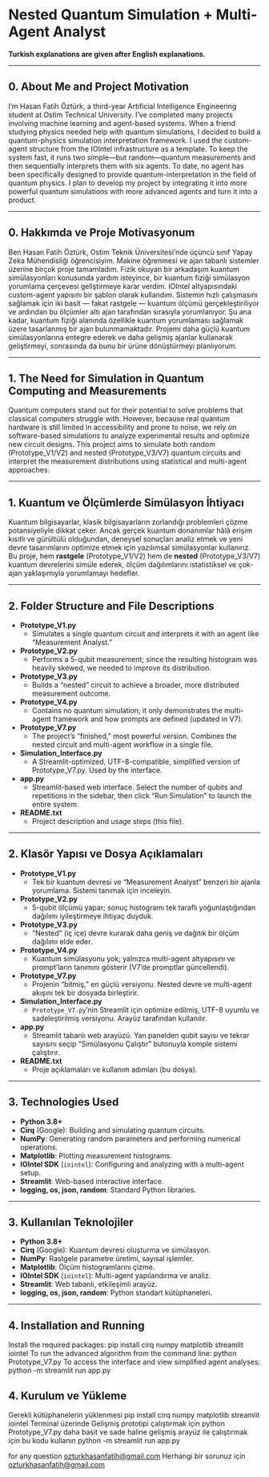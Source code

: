 # Nested Quantum Simulation + Multi-Agent Analyst

**Turkish explanations are given after English explanations.**

---

## 0. About Me and Project Motivation

I’m Hasan Fatih Öztürk, a third-year Artificial Intelligence Engineering student at Ostim Technical University. I’ve completed many projects involving machine learning and agent-based systems. When a friend studying physics needed help with quantum simulations, I decided to build a quantum-physics simulation interpretation framework. I used the custom-agent structure from the IOIntel infrastructure as a template. To keep the system fast, it runs two simple—but random—quantum measurements and then sequentially interprets them with six agents. To date, no agent has been specifically designed to provide quantum-interpretation in the field of quantum physics. I plan to develop my project by integrating it into more powerful quantum simulations with more advanced agents and turn it into a product.

---

## 0. Hakkımda ve Proje Motivasyonum

Ben Hasan Fatih Öztürk, Ostim Teknik Üniversitesi’nde üçüncü sınıf Yapay Zeka Mühendisliği öğrencisiyim. Makine öğrenmesi ve ajan tabanlı sistemler üzerine birçok proje tamamladım. Fizik okuyan bir arkadaşım kuantum simülasyonları konusunda yardım isteyince, bir kuantum fiziği simülasyon yorumlama çerçevesi geliştirmeye karar verdim. IOIntel altyapısındaki custom-agent yapısını bir şablon olarak kullandım. Sistemin hızlı çalışmasını sağlamak için iki basit — fakat rastgele — kuantum ölçümü gerçekleştiriliyor ve ardından bu ölçümler altı ajan tarafından sırasıyla yorumlanıyor. Şu ana kadar, kuantum fiziği alanında özellikle kuantum yorumlaması sağlamak üzere tasarlanmış bir ajan bulunmamaktadır. Projemi daha güçlü kuantum simülasyonlarına entegre ederek ve daha gelişmiş ajanlar kullanarak geliştirmeyi, sonrasında da bunu bir ürüne dönüştürmeyi planlıyorum.

---

## 1. The Need for Simulation in Quantum Computing and Measurements

Quantum computers stand out for their potential to solve problems that classical computers struggle with. However, because real quantum hardware is still limited in accessibility and prone to noise, we rely on software-based simulations to analyze experimental results and optimize new circuit designs. This project aims to simulate both random (Prototype_V1/V2) and nested (Prototype_V3/V7) quantum circuits and interpret the measurement distributions using statistical and multi-agent approaches.

---

## 1. Kuantum ve Ölçümlerde Simülasyon İhtiyacı

Kuantum bilgisayarlar, klasik bilgisayarların zorlandığı problemleri çözme potansiyeliyle dikkat çeker. Ancak gerçek kuantum donanımlar hâlâ erişim kısıtlı ve gürültülü olduğundan, deneysel sonuçları analiz etmek ve yeni devre tasarımlarını optimize etmek için yazılımsal simülasyonlar kullanırız. Bu proje, hem **rastgele** (Prototype_V1/V2) hem de **nested** (Prototype_V3/V7) kuantum devrelerini simüle ederek, ölçüm dağılımlarını istatistiksel ve çok-ajan yaklaşımıyla yorumlamayı hedefler.

---

## 2. Folder Structure and File Descriptions

- **Prototype_V1.py**  
  - Simulates a single quantum circuit and interprets it with an agent like “Measurement Analyst.”  
- **Prototype_V2.py**  
  - Performs a 5-qubit measurement; since the resulting histogram was heavily skewed, we needed to improve its distribution.  
- **Prototype_V3.py**  
  - Builds a “nested” circuit to achieve a broader, more distributed measurement outcome.  
- **Prototype_V4.py**  
  - Contains no quantum simulation; it only demonstrates the multi-agent framework and how prompts are defined (updated in V7).  
- **Prototype_V7.py**  
  - The project’s “finished,” most powerful version. Combines the nested circuit and multi-agent workflow in a single file.  
- **Simulation_Interface.py**  
  - A Streamlit-optimized, UTF-8-compatible, simplified version of Prototype_V7.py. Used by the interface.  
- **app.py**  
  - Streamlit-based web interface. Select the number of qubits and repetitions in the sidebar, then click “Run Simulation” to launch the entire system.  
- **README.txt**  
  - Project description and usage steps (this file).  

---

## 2. Klasör Yapısı ve Dosya Açıklamaları

- **Prototype_V1.py**  
  - Tek bir kuantum devresi ve “Measurement Analyst” benzeri bir ajanla yorumlama. Sistemi tanımak için inceleyin.  
- **Prototype_V2.py**  
  - 5-qubit ölçümü yapar; sonuç histogramı tek taraflı yoğunlaştığından dağılımı iyileştirmeye ihtiyaç duyduk.  
- **Prototype_V3.py**  
  - “Nested” (iç içe) devre kurarak daha geniş ve dağıtık bir ölçüm dağılımı elde eder.  
- **Prototype_V4.py**  
  - Kuantum simülasyonu yok; yalnızca multi-agent altyapısını ve prompt’ların tanımını gösterir (V7’de promptlar güncellendi).  
- **Prototype_V7.py**  
  - Projenin “bitmiş,” en güçlü versiyonu. Nested devre ve multi-agent akışını tek bir dosyada birleştirir.  
- **Simulation_Interface.py**  
  - `Prototype_V7.py`’nin Streamlit için optimize edilmiş, UTF-8 uyumlu ve sadeleştirilmiş versiyonu. Arayüz tarafından kullanılır.  
- **app.py**  
  - Streamlit tabanlı web arayüzü. Yan panelden qubit sayısı ve tekrar sayısını seçip “Simülasyonu Çalıştır” butonuyla komple sistemi çalıştırır.  
- **README.txt**  
  - Proje açıklamaları ve kullanım adımları (bu dosya).  

---

## 3. Technologies Used

- **Python 3.8+**  
- **Cirq** (Google): Building and simulating quantum circuits.  
- **NumPy**: Generating random parameters and performing numerical operations.  
- **Matplotlib**: Plotting measurement histograms.  
- **IOIntel SDK** (`iointel`): Configuring and analyzing with a multi-agent setup.  
- **Streamlit**: Web-based interactive interface.  
- **logging, os, json, random**: Standard Python libraries.

---

## 3. Kullanılan Teknolojiler

- **Python 3.8+**  
- **Cirq** (Google): Kuantum devresi oluşturma ve simülasyon.  
- **NumPy**: Rastgele parametre üretimi, sayısal işlemler.  
- **Matplotlib**: Ölçüm histogramlarını çizme.  
- **IOIntel SDK** (`iointel`): Multi-agent yapılandırma ve analiz.  
- **Streamlit**: Web tabanlı, etkileşimli arayüz.  
- **logging, os, json, random**: Python standart kütüphaneleri.

---

## 4. Installation and Running

Install the required packages:
pip install cirq numpy matplotlib streamlit iointel
To run the advanced algorithm from the command line:
python Prototype_V7.py
To access the interface and view simplified agent analyses:
python -m streamlit run app.py

## 4. Kurulum ve Yükleme

Gerekli kütüphanelerin yüklenmesi
pip install cirq numpy matplotlib streamlit iointel
Terminal üzerinde Gelişmiş prototipi çalıştırmak için
python Prototype_V7.py
daha basit ve sade haline gelişmiş arayüz ile çalıştırmak için bu kodu kullanın
python -m streamlit run app.py

for any question
ozturkhasanfatih@gmail.com
Herhangi bir sorunuz için
ozturkhasanfatih@gmail.com
